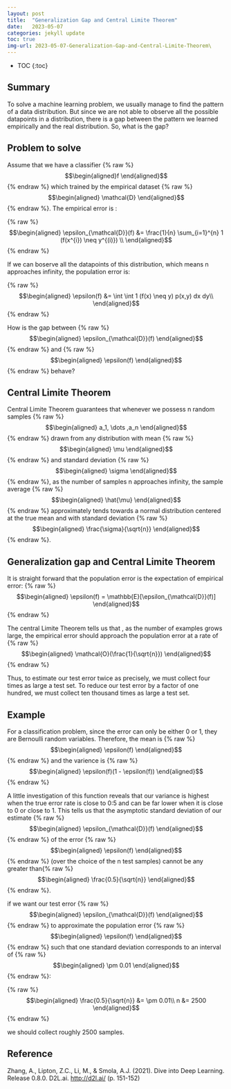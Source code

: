 ```yaml
---
layout: post
title:  "Generalization Gap and Central Limite Theorem"
date:   2023-05-07
categories: jekyll update
toc: true
img-url: 2023-05-07-Generalization-Gap-and-Central-Limite-Theorem\
---
```



* TOC
{:toc}

## Summary

To solve a machine learning problem, we usually manage to find the pattern of a data distribution.
But since we are not able to observe all the possible datapoints in a distribution, there is a gap between
the pattern we learned empirically and the real distribution. So, what is the gap?

## Problem to solve

Assume that we have a classifier {% raw %}
$$\begin{aligned}f
\end{aligned}$$
{% endraw %} which trained by the empirical dataset {% raw %}
$$\begin{aligned}
\mathcal{D}
\end{aligned}$$
{% endraw %}. The empirical error is :

{% raw %}
$$\begin{aligned}
\epsilon_{\mathcal{D}}(f) &=  \frac{1}{n} \sum_{i=1}^{n} 1 (f(x^{i}) \neq y^{(i)}) \\
\end{aligned}$$
{% endraw %}

If we can boserve all the datapoints of this distribution, which means n approaches infinity, the population error is:

{% raw %}
$$\begin{aligned}
\epsilon(f) &=  \int \int 1 (f(x) \neq y) p(x,y) dx dy\\
\end{aligned}$$
{% endraw %}

How is the gap  between {% raw %}
$$\begin{aligned}
\epsilon_{\mathcal{D}}(f)
\end{aligned}$$
{% endraw %} and {% raw %}
$$\begin{aligned}
\epsilon(f) 
\end{aligned}$$
{% endraw %} behave?

## Central Limite Theorem

Central Limite Theorem guarantees that whenever we possess n random samples
{% raw %}
$$\begin{aligned}
a_1, \dots ,a_n
\end{aligned}$$
{% endraw %} drawn from any distribution with
mean {% raw %}
$$\begin{aligned}
\mu
\end{aligned}$$
{% endraw %} and standard deviation {% raw %}
$$\begin{aligned}
\sigma
\end{aligned}$$
{% endraw %}, as the number of samples n approaches infinity,
the sample average {% raw %}
$$\begin{aligned}
\hat{\mu}
\end{aligned}$$
{% endraw %} approximately tends towards a normal distribution centered at the true mean
and with standard deviation {% raw %}
$$\begin{aligned}
\frac{\sigma}{\sqrt{n}}
\end{aligned}$$
{% endraw %}.


## Generalization gap and Central Limite Theorem

It is straight forward that the population error is the expectation of empirical error: 
{% raw %}
$$\begin{aligned}
\epsilon(f) = \mathbb{E}[\epsilon_{\mathcal{D}}(f)]
\end{aligned}$$
{% endraw %}

The central Limite Theorem tells us that , as the number of examples grows large,
the empirical error should approach the population error at a rate of {% raw %}
$$\begin{aligned}
\mathcal{O}(\frac{1}{\sqrt{n}})
\end{aligned}$$
{% endraw %}


Thus, to estimate our test error twice as precisely, we must collect four times
as large a test set. To reduce our test error by a factor of one hundred, we must collect ten
thousand times as large a test set.

## Example

For a classification problem, since the error can only be either 0 or 1, they are Bernoulli random variables.
Therefore, the mean is {% raw %}
$$\begin{aligned}
\epsilon(f)
\end{aligned}$$
{% endraw %} and the varience is {% raw %}
$$\begin{aligned}
\epsilon(f)(1 - \epsilon(f))
\end{aligned}$$
{% endraw %}

A little investigation of this function reveals that
our variance is highest when the true error rate is close to 0:5 and can be far lower when it is
close to 0 or close to 1. This tells us that the asymptotic standard deviation of our estimate {% raw %}
$$\begin{aligned}
\epsilon_{\mathcal{D}}(f)
\end{aligned}$$
{% endraw %} of the error {% raw %}
$$\begin{aligned}
\epsilon(f)
\end{aligned}$$
{% endraw %} (over the choice of the n test samples) cannot be any greater than{% raw %}
$$\begin{aligned}
\frac{0.5}{\sqrt{n}}
\end{aligned}$$
{% endraw %}.


if we want our test error {% raw %}
$$\begin{aligned}
\epsilon_{\mathcal{D}}(f)
\end{aligned}$$
{% endraw %}
to approximate the population error {% raw %}
$$\begin{aligned}
\epsilon(f)
\end{aligned}$$
{% endraw %} such that one standard deviation corresponds to an
interval of {% raw %}
$$\begin{aligned}
\pm 0.01
\end{aligned}$$
{% endraw %}:

{% raw %}
$$\begin{aligned}
\frac{0.5}{\sqrt{n}} &= \pm 0.01\\
n &= 2500
\end{aligned}$$
{% endraw %}

we should collect roughly 2500 samples.
## Reference

Zhang, A., Lipton, Z.C., Li, M., & Smola, A.J. (2021). Dive into Deep Learning. Release 0.8.0. D2L.ai. http://d2l.ai/
(p. 151-152)